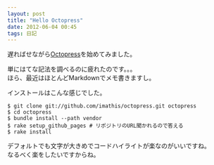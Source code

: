 ```yaml
---
layout: post
title: "Hello Octopress"
date: 2012-06-04 00:45
tags: 日記
---
```

遅ればせながら[Octopress](http://octopress.org/)を始めてみました。

単にはてな記法を調べるのに疲れたのです。。。  
ほら、最近はほとんどMarkdownでメモ書きますし。

インストールはこんな感じでした。

```
$ git clone git://github.com/imathis/octopress.git octopress
$ cd octopress
$ bundle install --path vendor
$ rake setup_github_pages # リポジトリのURL聞かれるので答える
$ rake install
```

デフォルトでも文字が大きめでコードハイライトが楽なのがいいですね。  
なるべく楽をしたいですからね。
